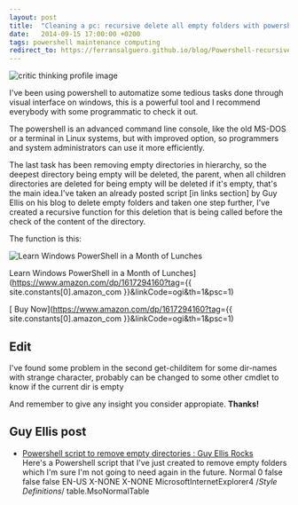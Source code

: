 ```yaml
---
layout: post
title:  "Cleaning a pc: recursive delete all empty folders with powershell help"
date:   2014-09-15 17:00:00 +0200
tags: powershell maintenance computing
redirect_to: https://ferransalguero.github.io/blog/Powershell-recursive-deletion-script/
---
```


![critic thinking profile image](https://usercontent2.hubstatic.com/6420837_100.jpg "critic thinking profile image")

I've been using powershell to automatize some tedious tasks done through visual interface on windows, this is a powerful tool and I recommend everybody with some programmatic to check it out.

The powershell is an advanced command line console, like the old MS-DOS or a terminal in Linux systems, but with improved option, so programmers and system administrators can use it more efficiently.

The last task has been removing empty directories in hierarchy, so the deepest directory being empty will be deleted, the parent, when all children directories are deleted for being empty will be deleted if it's empty, that's the main idea.I've taken an already posted script [in links section] by Guy Ellis on his blog to delete empty folders and taken one step further, I've created a recursive function for this deletion that is being called before the check of the content of the directory.

The function is this:

![Learn Windows PowerShell in a Month of Lunches](https://m.media-amazon.com/images/I/4184kkT4ELL._SL160_.jpg)

Learn Windows PowerShell in a Month of Lunches](<https://www.amazon.com/dp/1617294160?tag>={{ site.constants[0].amazon_com }}&linkCode=ogi&th=1&psc=1)

[ Buy Now](<https://www.amazon.com/dp/1617294160?tag>={{ site.constants[0].amazon_com }}&linkCode=ogi&th=1&psc=1)

Edit
-----

I've found some problem in the second get-childitem for some dir-names with strange character, probably can be changed to some other cmdlet to know if the current dir is empty

And remember to give any insight you consider appropiate. **Thanks!**

Guy Ellis post
--------------

- [Powershell script to remove empty directories : Guy Ellis Rocks](http://guyellisrocks.com/powershell/powershell-script-to-remove-empty-directories/)\
    Here's a Powershell script that I've just created to remove empty folders which I'm sure I'm not going to need again in the future. Normal 0 false false false EN-US X-NONE X-NONE MicrosoftInternetExplorer4 /*Style Definitions*/ table.MsoNormalTable
